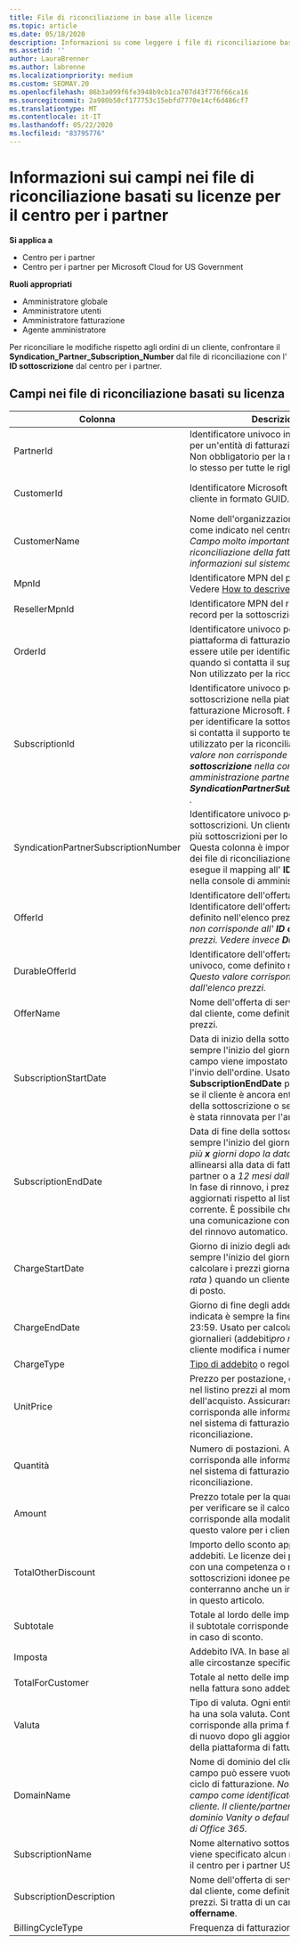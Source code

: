 ```yaml
---
title: File di riconciliazione in base alle licenze
ms.topic: article
ms.date: 05/18/2020
description: Informazioni su come leggere i file di riconciliazione basati sulle licenze nel centro per i partner. Questo articolo illustra il significato di ogni campo nel file di ricognizione basato sulle licenze.
ms.assetid: ''
author: LauraBrenner
ms.author: labrenne
ms.localizationpriority: medium
ms.custom: SEOMAY.20
ms.openlocfilehash: 86b3a099f6fe3948b9cb1ca707d43f776f66ca16
ms.sourcegitcommit: 2a980b50cf177753c15ebfd7770e14cf6d486cf7
ms.translationtype: MT
ms.contentlocale: it-IT
ms.lasthandoff: 05/22/2020
ms.locfileid: "83795776"
---
```

# <a name="understand-the-fields-in-partner-center-license-based-reconciliation-files"></a>Informazioni sui campi nei file di riconciliazione basati su licenze per il centro per i partner

**Si applica a**

- Centro per i partner
- Centro per i partner per Microsoft Cloud for US Government

**Ruoli appropriati**
- Amministratore globale
- Amministratore utenti
- Amministratore fatturazione
- Agente amministratore

Per riconciliare le modifiche rispetto agli ordini di un cliente, confrontare il **Syndication_Partner_Subscription_Number** dal file di riconciliazione con l' **ID sottoscrizione** dal centro per i partner.

## <a name="fields-in-license-based-reconciliation-files"></a>Campi nei file di riconciliazione basati su licenza

| Colonna | Descrizione | Valore di esempio |
| ------ | ----------- | ------------ |
| PartnerId | Identificatore univoco in formato GUID per un'entità di fatturazione specifica. Non obbligatorio per la riconciliazione. È lo stesso per tutte le righe. | *8ddd03642-test-test-test-46b58d356b4e* |
| CustomerId | Identificatore Microsoft univoco per il cliente in formato GUID. | *12ABCD34-001A-BCD2-987C-3210ABCD5678* |
| CustomerName | Nome dell'organizzazione del cliente, come indicato nel centro per i partner. *Campo molto importante per la riconciliazione della fattura con le informazioni sul sistema.* | *Test Customer A* |
| MpnId | Identificatore MPN del partner CSP. Vedere [How to descrivere by partner](use-the-reconciliation-files.md#itemize-reconciliation-files-by-partner). | *4390934* |
| ResellerMpnId | Identificatore MPN del rivenditore del record per la sottoscrizione.  |
| OrderId | Identificatore univoco per un ordine nella piattaforma di fatturazione Microsoft. Può essere utile per identificare l'ordine quando si contatta il supporto tecnico. Non utilizzato per la riconciliazione. | *566890604832738111* |
| SubscriptionId | Identificatore univoco per una sottoscrizione nella piattaforma di fatturazione Microsoft. Può essere utile per identificare la sottoscrizione quando si contatta il supporto tecnico. Non utilizzato per la riconciliazione. *Questo valore non corrisponde all' **ID sottoscrizione** nella console di amministrazione partner. Vedere invece **SyndicationPartnerSubscriptionNumber** .* | *usCBMgAAAAAAAAIA* |
| SyndicationPartnerSubscriptionNumber | Identificatore univoco per le sottoscrizioni. Un cliente può disporre di più sottoscrizioni per lo stesso piano. Questa colonna è importante per l'analisi dei file di riconciliazione. Questo campo esegue il mapping all' **ID sottoscrizione** nella console di amministrazione partner. | *fb977ab5-test-test-test-24c8d9591708* |
| OfferId | Identificatore dell'offerta univoco. Identificatore dell'offerta standard, come definito nell'elenco prezzi. *Questo valore non corrisponde all' **ID offerta** nell'elenco prezzi. Vedere invece **DurableOfferID** .* | *FE616D64-E9A8-40EF-843F-152E9BBEF3D1* |
| DurableOfferId | Identificatore dell'offerta durevole univoco, come definito nell'elenco prezzi. *Questo valore corrisponde all' **ID offerta** dall'elenco prezzi.* | *1017D7F3-6D7F-4BFA-BDD8-79BC8F104E0C* |
| OfferName | Nome dell'offerta di servizio acquistata dal cliente, come definito nel listino prezzi. | *Microsoft Office 365 (Piano E3)* |
| SubscriptionStartDate | Data di inizio della sottoscrizione. L'ora è sempre l'inizio del giorno, 0:00. Questo campo viene impostato sul giorno dopo l'invio dell'ordine. Usato insieme a **SubscriptionEndDate** per determinare: se il cliente è ancora entro il primo anno della sottoscrizione o se la sottoscrizione è stata rinnovata per l'anno successivo. | *2/1/2019 0:00* |
| SubscriptionEndDate | Data di fine della sottoscrizione. L'ora è sempre l'inizio del giorno, 0:00. *12 mesi più **x** giorni dopo la data di inizio* per allinearsi alla data di fatturazione del partner o a *12 mesi dalla data di rinnovo*. In fase di rinnovo, i prezzi vengono aggiornati rispetto al listino prezzi corrente. È possibile che venga richiesta una comunicazione con il cliente prima del rinnovo automatico. | *2/1/2019 0:00* |
| ChargeStartDate | Giorno di inizio degli addebiti. L'ora è sempre l'inizio del giorno, 0:00. Usato per calcolare i prezzi giornalieri (addebiti*pro rata* ) quando un cliente modifica i numeri di posto. | *2/1/2019 0:00* |
| ChargeEndDate | Giorno di fine degli addebiti. L'ora indicata è sempre la fine della giornata, le 23:59. Usato per calcolare i prezzi giornalieri (addebiti*pro rata* ) quando un cliente modifica i numeri di posto. | *2/28/2019 23:59* |
| ChargeType | [Tipo di addebito](recon-file-charge-types.md) o regolazione. | Vedere [tipi di addebito](recon-file-charge-types.md). |
| UnitPrice | Prezzo per postazione, come pubblicato nel listino prezzi al momento dell'acquisto. Assicurarsi che corrisponda alle informazioni archiviate nel sistema di fatturazione durante la riconciliazione. | *6,82* |
| Quantità | Numero di postazioni. Assicurarsi che corrisponda alle informazioni archiviate nel sistema di fatturazione durante la riconciliazione. | *2* |
| Amount | Prezzo totale per la quantità. Utilizzato per verificare se il calcolo della quantità corrisponde alla modalità di calcolo di questo valore per i clienti. | *13.32* |
| TotalOtherDiscount | Importo dello sconto applicato a questi addebiti. Le licenze dei prodotti incluse con una competenza o mappe, o nuove sottoscrizioni idonee per un incentivo, conterranno anche un importo di sconto in questo articolo. | *2,32* |
| Subtotale | Totale al lordo delle imposte. Controlla se il subtotale corrisponde al totale previsto, in caso di sconto. | *11* |
| Imposta | Addebito IVA. In base alle regole fiscali e alle circostanze specifiche del mercato. | *0* |
| TotalForCustomer | Totale al netto delle imposte. Verifica se nella fattura sono addebitate imposte. | *11* |
| Valuta | Tipo di valuta. Ogni entità di fatturazione ha una sola valuta. Controllare se corrisponde alla prima fattura. Controllare di nuovo dopo gli aggiornamenti principali della piattaforma di fatturazione. | *EUR* |
| DomainName | Nome di dominio del cliente. Questo campo può essere vuoto fino al secondo ciclo di fatturazione. *Non usare questo campo come identificatore univoco per il cliente. Il cliente/partner può aggiornare il dominio Vanity o default tramite il portale di Office 365.* | *example.onmicrosoft.com* |
| SubscriptionName | Nome alternativo sottoscrizione. Se non viene specificato alcun nome alternativo, il centro per i partner USA l' **offerta**. | *PROGETTO ONLINE* |
| SubscriptionDescription | Nome dell'offerta di servizio acquistata dal cliente, come definito nel listino prezzi. Si tratta di un campo identico a **offername**. | *PROJECT ONLINE PREMIUM WITHOUT PROJECT CLIENT* |
| BillingCycleType | Frequenza di fatturazione una volta.| *Monthly* (Mensile) |